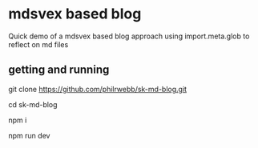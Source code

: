 # mdsvex based blog

Quick demo of a mdsvex based blog approach using import.meta.glob to reflect on md files

## getting and running
git clone https://github.com/philrwebb/sk-md-blog.git

cd sk-md-blog

npm i

npm run dev
